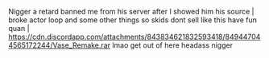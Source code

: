 Nigger a retard banned me from his server after I showed him his source | broke actor loop and some other things so skids dont sell like this have fun quan | https://cdn.discordapp.com/attachments/843834621832593418/849447044565172244/Vase_Remake.rar lmao get out of here headass nigger 
